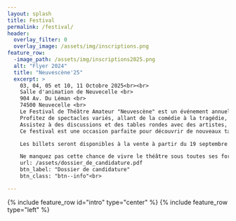 ```yaml
---
layout: splash
title: Festival
permalink: /festival/
header:
  overlay_filter: 0
  overlay_image: /assets/img/inscriptions.png 
feature_row:
  -image_path: /assets/img/inscriptions2025.png
  alt: "Flyer 2024"
  title: "Neuvescène'25"
  excerpt: >
    03, 04, 05 et 10, 11 Octobre 2025<br><br>
    Salle d'animation de Neuvecelle <br>
    904 Av. Du Léman <br>
    74500 Neuvecelle <br>
    Le Festival de Théâtre Amateur "Neuvescène" est un événement annuel qui célèbre la créativité et le talent des artistes amateurs. Ce festival offre une plateforme unique aux compagnies de théâtre amateur pour présenter leurs œuvres originales et leurs adaptations de classiques.
    Profitez de spectacles variés, allant de la comédie à la tragédie, en passant par le théâtre contemporain et les pièces classiques.
    Assistez à des discussions et des tables rondes avec des artistes, et metteurs en scène pour échanger sur le monde du théâtre amateur.
    Ce festival est une occasion parfaite pour découvrir de nouveaux talents, soutenir la scène théâtrale et partager des moments inoubliables avec d'autres passionnés de théâtre. Que vous soyez un amateur de théâtre ou un artiste en herbe, "Neuvescène" vous promet une expérience enrichissante et divertissante.<br>

    Les billets seront disponibles à la vente à partir du 19 septembre 2025<br>

    Ne manquez pas cette chance de vivre le théâtre sous toutes ses formes !
    url: /assets/dossier_de_candidature.pdf
    btn_label: "Dossier de candidature"
    btn_class: "btn--info"<br>

---
```


{% include feature_row id="intro" type="center" %}
{% include feature_row type="left" %}


